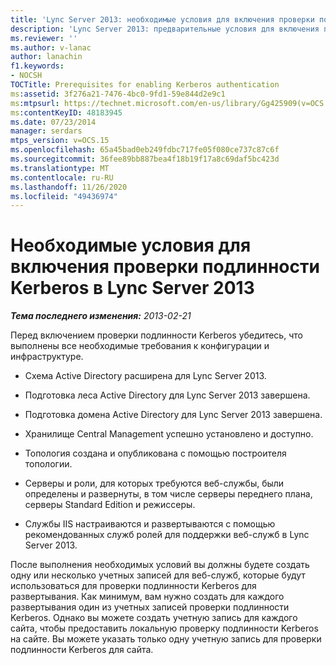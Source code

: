 ```yaml
---
title: 'Lync Server 2013: необходимые условия для включения проверки подлинности Kerberos'
description: 'Lync Server 2013: предварительные условия для включения проверки подлинности Kerberos.'
ms.reviewer: ''
ms.author: v-lanac
author: lanachin
f1.keywords:
- NOCSH
TOCTitle: Prerequisites for enabling Kerberos authentication
ms:assetid: 3f276a21-7476-4bc0-9fd1-59e844d2e9c1
ms:mtpsurl: https://technet.microsoft.com/en-us/library/Gg425909(v=OCS.15)
ms:contentKeyID: 48183945
ms.date: 07/23/2014
manager: serdars
mtps_version: v=OCS.15
ms.openlocfilehash: 65a45bad0eb249fdbc717fe05f080ce737c87c6f
ms.sourcegitcommit: 36fee89bb887bea4f18b19f17a8c69daf5bc423d
ms.translationtype: MT
ms.contentlocale: ru-RU
ms.lasthandoff: 11/26/2020
ms.locfileid: "49436974"
---
```

# <a name="prerequisites-for-enabling-kerberos-authentication-in-lync-server-2013"></a>Необходимые условия для включения проверки подлинности Kerberos в Lync Server 2013

<div data-xmlns="http://www.w3.org/1999/xhtml">

<div class="topic" data-xmlns="http://www.w3.org/1999/xhtml" data-msxsl="urn:schemas-microsoft-com:xslt" data-cs="https://msdn.microsoft.com/">

<div data-asp="https://msdn2.microsoft.com/asp">



</div>

<div id="mainSection">

<div id="mainBody">

<span> </span>

_**Тема последнего изменения:** 2013-02-21_

Перед включением проверки подлинности Kerberos убедитесь, что выполнены все необходимые требования к конфигурации и инфраструктуре.

  - Схема Active Directory расширена для Lync Server 2013.

  - Подготовка леса Active Directory для Lync Server 2013 завершена.

  - Подготовка домена Active Directory для Lync Server 2013 завершена.

  - Хранилище Central Management успешно установлено и доступно.

  - Топология создана и опубликована с помощью построителя топологии.

  - Серверы и роли, для которых требуются веб-службы, были определены и развернуты, в том числе серверы переднего плана, серверы Standard Edition и режиссеры.

  - Службы IIS настраиваются и развертываются с помощью рекомендованных служб ролей для поддержки веб-служб в Lync Server 2013.

После выполнения необходимых условий вы должны будете создать одну или несколько учетных записей для веб-служб, которые будут использоваться для проверки подлинности Kerberos для развертывания. Как минимум, вам нужно создать для каждого развертывания один из учетных записей проверки подлинности Kerberos. Однако вы можете создать учетную запись для каждого сайта, чтобы предоставить локальную проверку подлинности Kerberos на сайте. Вы можете указать только одну учетную запись для проверки подлинности Kerberos для сайта.

</div>

<span> </span>

</div>

</div>

</div>

